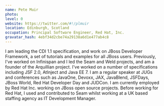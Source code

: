 ```yaml
---
name: Pete Muir
photo:
level: 0
website: https://twitter.com/#!/plmuir
location: Edinburgh, Scotland
occupation: Principal Software Engineer, Red Hat, Inc.
gravatar_hash: 4ebf34d2cbe74a29138a6d1e477ab4c8
---
```

I am leading the CDI 1.1 specification, and work on JBoss Developer Framework, a
set of tutorials and examples for all JBoss users. Previously, I've worked on
Infinispan and I led the Seam and Weld projects, and am a founder of the
Arquillian project. I've worked on a number of specifications including JSF 2.0,
AtInject and Java EE 7. I am a regular speaker at JUGs and conferences such as
JavaOne, Devoxx, JAX, JavaBlend, JSFDays, JBoss World, Red Hat Developer Day and
JUDCon.
I am currently employed by Red Hat Inc. working on JBoss open source projects.
Before working for Red Hat, I used and contributed to Seam whilst working at a
UK based staffing agency as IT Development Manager.
